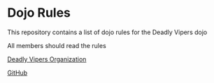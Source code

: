 Dojo Rules
==========

This repository contains a list of dojo rules for the Deadly Vipers dojo

All members should read the rules

[Deadly Vipers Organization]("https://github.com/deadlyvipers")

[GitHub](http://github.com)
